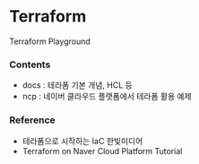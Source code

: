 # Terraform
Terraform Playground

### Contents
- docs : 테라폼 기본 개념, HCL 등
- ncp : 네이버 클라우드 플랫폼에서 테라폼 활용 예제



### Reference
- 테라폼으로 시작하는 IaC 한빛미디어
- Terraform on Naver Cloud Platform Tutorial
